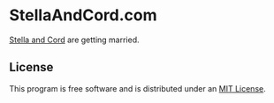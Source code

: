 # StellaAndCord.com

[Stella and Cord](http://stellaandcord.com/) are getting married.

## License

This program is free software and is distributed under an [MIT License](LICENSE).

